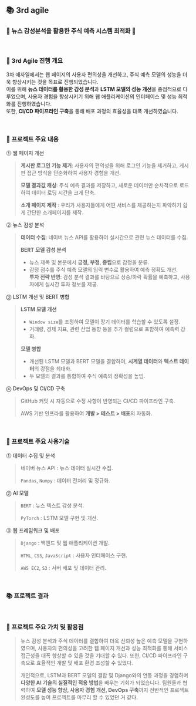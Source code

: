 ## 📚 3rd agile
### 📑 뉴스 감성분석을 활용한 주식 예측 시스템 최적화 📑
<br>  

### 📌 3rd Agile 진행 개요  

3차 애자일에서는 웹 페이지의 사용자 편의성을 개선하고, 주식 예측 모델의 성능을 더욱 향상시키는 것을 목표로 진행되었습니다.  
이를 위해 **뉴스 데이터를 활용한 감성 분석**과 **LSTM 모델의 성능 개선**을 중점적으로 다루었으며, 사용자 경험을 향상시키기 위해 웹 애플리케이션의 인터페이스 및 성능 최적화를 진행하였습니다.  
또한, **CI/CD 파이프라인 구축**을 통해 배포 과정의 효율성을 대폭 개선하였습니다.  

<br>  

### 📌 프로젝트 주요 내용  

⓵ 웹 페이지 개선  
> **게시판 로그인 기능 제거**: 사용자의 편의성을 위해 로그인 기능을 제거하고, 게시판 접근 방식을 단순화하여 사용자 경험을 개선.
>  
> **모델 결과값 캐싱**: 주식 예측 결과를 저장하고, 새로운 데이터만 순차적으로 로드하여 데이터 로딩 시간을 크게 단축.
>  
> **소개 페이지 제작** : 우리가 사용자들에게 어떤 서비스를 제공하는지 파악하기 쉽게 간단한 소개페이지를 제작.

⓶ 뉴스 감성 분석  
> **데이터 수집**: 네이버 뉴스 API를 활용하여 실시간으로 관련 뉴스 데이터를 수집.
> 
> **BERT 모델 감성 분석**
>  - 뉴스 제목 및 본문에서 **긍정, 부정, 중립**으로 감정을 분류.  
>  - 감정 점수를 주식 예측 모델의 입력 변수로 활용하여 예측 정확도 개선.  
> **투자 전략 반영**: 감성 분석 결과를 바탕으로 상승/하락 확률을 예측하고, 사용자에게 실시간 투자 정보를 제공.  

⓷ LSTM 개선 및 BERT 병합  
> **LSTM 모델 개선** 
>  - `Window size`를 조정하여 모델이 장기 데이터를 학습할 수 있도록 설정.  
>  - 거래량, 경제 지표, 관련 산업 동향 등을 추가 컬럼으로 포함하여 예측력 강화.
>     
> **모델 병합** 
>  - 개선된 LSTM 모델과 BERT 모델을 결합하여, **시계열 데이터**와 **텍스트 데이터**의 강점을 최대화.  
>  - 두 모델의 결과를 통합하여 주식 예측의 정확성을 높임.  

⓸ DevOps 및 CI/CD 구축  
> GitHub 커밋 시 자동으로 수정 사항이 반영되는 CI/CD 파이프라인 구축.
>   
> AWS 기반 인프라를 활용하여 **개발 > 테스트 > 배포**의 자동화.  

<br>  

### 📍 프로젝트 주요 사용기술  
⓵ 데이터 수집 및 분석  
> 네이버 뉴스 API : 뉴스 데이터 실시간 수집.
> 
> `Pandas`, `Numpy` : 데이터 전처리 및 정규화.  

⓶ AI 모델  
> `BERT` : 뉴스 텍스트 감성 분석.
>  
> `PyTorch` : LSTM 모델 구현 및 개선.  

⓷ 웹 프레임워크 및 배포  
> `Django` : 백엔드 및 웹 애플리케이션 개발.
> 
> `HTML`, `CSS`, `JavaScript` : 사용자 인터페이스 구현.
> 
> `AWS EC2`, `S3` : 서버 배포 및 데이터 관리.  

<br>  

### 📚 프로젝트 결과  

<br>  

### 🎯 프로젝트 주요 가치 및 활용점  
> 뉴스 감성 분석과 주식 데이터를 결합하여 더욱 신뢰성 높은 예측 모델을 구현하였으며, 사용자의 편의성을 고려한 웹 페이지 개선과 성능 최적화를 통해 서비스 접근성을 대폭 향상할 수 있을 것을 기대할 수 있다. 또한, CI/CD 파이프라인 구축으로 효율적인 개발 및 배포 환경 조성할 수 있었다.  
>
> 개인적으로, LSTM과 BERT 모델의 결합 및 Django와의 연동 과정을 경험하며 **다양한 AI 기술의 실질적인 적용 방법**을 배우는 기회가 되었습니다.  팀원들과 협력하여 **모델 성능 향상, 사용자 경험 개선, DevOps 구축**까지 전반적인 프로젝트 완성도를 높여 프로젝트를 마무리 할 수 있었던 거 같다.  

